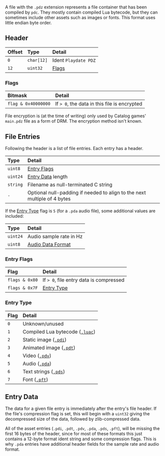 A file with the `.pdz` extension represents a file container that has been compiled by `pdc`. They mostly contain compiled Lua bytecode, but they can sometimes include other assets such as images or fonts. This format uses little endian byte order.

## Header

| Offset | Type     | Detail |
|:-------|:---------|:-------|
| `0`    | `char[12]` | Ident `Playdate PDZ` |
| `12`   | `uint32`   | [Flags](#flags)  |

### Flags

| Bitmask             | Detail                                      |
|:--------------------|:--------------------------------------------|
| `flag & 0x40000000` | If `> 0`, the data in this file is encrypted |

File encryption is (at the time of writing) only used by Catalog games' `main.pdz` file as a form of DRM. The encryption method isn't known.

## File Entries

Following the header is a list of file entries. Each entry has a header.

| Type    | Detail |
|:--------|:-------|
| `uint8`  | [Entry Flags](#entry-flags) |
| `uint24` | [Entry Data](#entry-data) length |
| `string` | Filename as null-terminated C string |
| `-` | Optional null-padding if needed to align to the next multiple of 4 bytes |

If the [Entry Type](#entry-type) flag is `5` (for a `.pda` audio file), some additional values are included:

| Type    | Detail |
|:--------|:-------|
| `uint24` | Audio sample rate in Hz |
| `uint8`  | [Audio Data Format](/format/pda.md#audio-data-format) |

### Entry Flags

| Flag | Detail |
|:-------|:-------|
| `flags & 0x80` | If `> 0`, file entry data is compressed |
| `flags & 0x7F` | [Entry Type](#entry-type) |

### Entry Type

| Flag | Detail |
|:-------|:-------|
| `0` | Unknown/unused |
| `1` | Compiled Lua bytecode ([`.luac`](/formats/luac.md)) |
| `2` | Static image ([`.pdi`](/formats/pdi.md)) |
| `3` | Animated image ([`.pdt`](/formats/pdt.md)) |
| `4` | Video ([`.pdv`](/formats/pdv.md)) |
| `5` | Audio ([`.pda`](/formats/pda.md)) |
| `6` | Text strings ([`.pds`](/formats/pds.md)) |
| `7` | Font ([`.pft`](/formats/pft.md)) |

## Entry Data

The data for a given file entry is immediately after the entry's file header. If the file's compression flag is set, this will begin with a `uint32` giving the decompressed size of the data, followed by zlib-compressed data.

All of the asset entries (`.pdi`, `.pdt`, `.pdv`, `.pda`, `.pds`, `.pft`), will be missing the first 16 bytes of the header, since for most of these formats this just contains a 12-byte format ident string and some compression flags. This is why `.pda` entries have additional header fields for the sample rate and audio format.